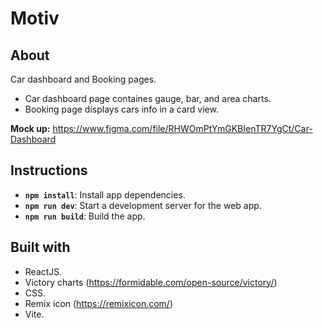 # Motiv

## About

Car dashboard and Booking pages.

- Car dashboard page containes gauge, bar, and area charts.
- Booking page displays cars info in a card view.

**Mock up:** https://www.figma.com/file/RHWOmPtYmGKBIenTR7YgCt/Car-Dashboard

## Instructions

- **`npm install`**: Install app dependencies.
- **`npm run dev`**: Start a development server for the web app.
- **`npm run build`**: Build the app.

## Built with

- ReactJS.
- Victory charts (https://formidable.com/open-source/victory/)
- CSS.
- Remix icon (https://remixicon.com/)
- Vite.
